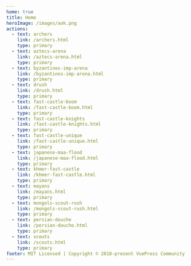 ```yaml
---
home: true
title: Home
heroImage: /images/aok.png
actions:
  - text: archers
    link: /archers.html
    type: primary
  - text: aztecs-arena
    link: /aztecs-arena.html
    type: primary
  - text: byzantines-imp-arena
    link: /byzantines-imp-arena.html
    type: primary
  - text: drush
    link: /drush.html
    type: primary
  - text: fast-castle-boom
    link: /fast-castle-boom.html
    type: primary
  - text: fast-castle-knights
    link: /fast-castle-knights.html
    type: primary
  - text: fast-castle-unique
    link: /fast-castle-unique.html
    type: primary
  - text: japanese-maa-flood
    link: /japanese-maa-flood.html
    type: primary
  - text: khmer-fast-castle
    link: /khmer-fast-castle.html
    type: primary
  - text: mayans
    link: /mayans.html
    type: primary
  - text: mongols-scout-rush
    link: /mongols-scout-rush.html
    type: primary
  - text: persian-douche
    link: /persian-douche.html
    type: primary
  - text: scouts
    link: /scouts.html
    type: primary
footer: MIT Licensed | Copyright © 2018-present VuePress Community
---
```



[default-theme-home]: https://vuejs.press/reference/default-theme/frontmatter.html#home-page
